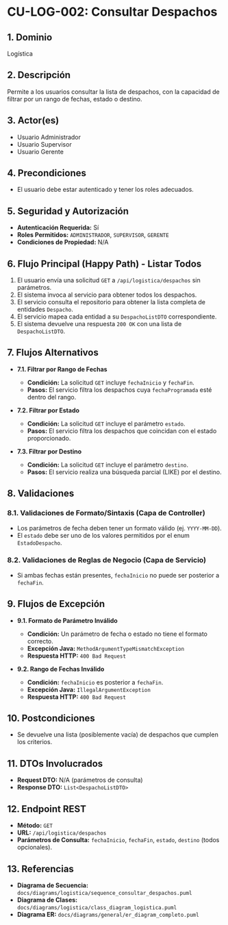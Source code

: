 # CU-LOG-002: Consultar Despachos

## 1. Dominio
Logística

## 2. Descripción
Permite a los usuarios consultar la lista de despachos, con la capacidad de filtrar por un rango de fechas, estado o destino.

## 3. Actor(es)
*   Usuario Administrador
*   Usuario Supervisor
*   Usuario Gerente

## 4. Precondiciones
*   El usuario debe estar autenticado y tener los roles adecuados.

## 5. Seguridad y Autorización
*   **Autenticación Requerida:** Sí
*   **Roles Permitidos:** `ADMINISTRADOR`, `SUPERVISOR`, `GERENTE`
*   **Condiciones de Propiedad:** N/A

## 6. Flujo Principal (Happy Path) - Listar Todos
1.  El usuario envía una solicitud `GET` a `/api/logistica/despachos` sin parámetros.
2.  El sistema invoca al servicio para obtener todos los despachos.
3.  El servicio consulta el repositorio para obtener la lista completa de entidades `Despacho`.
4.  El servicio mapea cada entidad a su `DespachoListDTO` correspondiente.
5.  El sistema devuelve una respuesta `200 OK` con una lista de `DespachoListDTO`.

## 7. Flujos Alternativos

*   **7.1. Filtrar por Rango de Fechas**
    *   **Condición:** La solicitud `GET` incluye `fechaInicio` y `fechaFin`.
    *   **Pasos:** El servicio filtra los despachos cuya `fechaProgramada` esté dentro del rango.

*   **7.2. Filtrar por Estado**
    *   **Condición:** La solicitud `GET` incluye el parámetro `estado`.
    *   **Pasos:** El servicio filtra los despachos que coincidan con el estado proporcionado.

*   **7.3. Filtrar por Destino**
    *   **Condición:** La solicitud `GET` incluye el parámetro `destino`.
    *   **Pasos:** El servicio realiza una búsqueda parcial (LIKE) por el destino.

## 8. Validaciones

### 8.1. Validaciones de Formato/Sintaxis (Capa de Controller)
*   Los parámetros de fecha deben tener un formato válido (ej. `YYYY-MM-DD`).
*   El `estado` debe ser uno de los valores permitidos por el enum `EstadoDespacho`.

### 8.2. Validaciones de Reglas de Negocio (Capa de Servicio)
*   Si ambas fechas están presentes, `fechaInicio` no puede ser posterior a `fechaFin`.

## 9. Flujos de Excepción

*   **9.1. Formato de Parámetro Inválido**
    *   **Condición:** Un parámetro de fecha o estado no tiene el formato correcto.
    *   **Excepción Java:** `MethodArgumentTypeMismatchException`
    *   **Respuesta HTTP:** `400 Bad Request`

*   **9.2. Rango de Fechas Inválido**
    *   **Condición:** `fechaInicio` es posterior a `fechaFin`.
    *   **Excepción Java:** `IllegalArgumentException`
    *   **Respuesta HTTP:** `400 Bad Request`

## 10. Postcondiciones
*   Se devuelve una lista (posiblemente vacía) de despachos que cumplen los criterios.

## 11. DTOs Involucrados
*   **Request DTO:** N/A (parámetros de consulta)
*   **Response DTO:** `List<DespachoListDTO>`

## 12. Endpoint REST
*   **Método:** `GET`
*   **URL:** `/api/logistica/despachos`
*   **Parámetros de Consulta:** `fechaInicio`, `fechaFin`, `estado`, `destino` (todos opcionales).

## 13. Referencias
*   **Diagrama de Secuencia:** `docs/diagrams/logistica/sequence_consultar_despachos.puml`
*   **Diagrama de Clases:** `docs/diagrams/logistica/class_diagram_logistica.puml`
*   **Diagrama ER:** `docs/diagrams/general/er_diagram_completo.puml`
